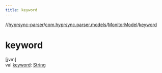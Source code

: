 ```yaml
---
title: keyword
---
```

//[hyprsync-parser](../../../index.html)/[com.hyprsync.parser.models](../index.html)/[MonitorModel](index.html)/[keyword](keyword.html)



# keyword



[jvm]\
val [keyword](keyword.html): [String](https://kotlinlang.org/api/core/kotlin-stdlib/kotlin/-string/index.html)




